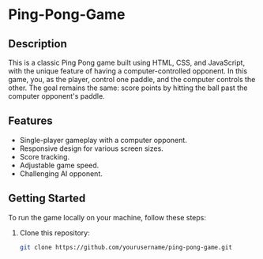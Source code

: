 # Ping-Pong-Game

## Description

This is a classic Ping Pong game built using HTML, CSS, and JavaScript, with the unique feature of having a computer-controlled opponent. In this game, you, as the player, control one paddle, and the computer controls the other. The goal remains the same: score points by hitting the ball past the computer opponent's paddle.

## Features

- Single-player gameplay with a computer opponent.
- Responsive design for various screen sizes.
- Score tracking.
- Adjustable game speed.
- Challenging AI opponent.

## Getting Started

To run the game locally on your machine, follow these steps:

1. Clone this repository:

   ```bash
   git clone https://github.com/yourusername/ping-pong-game.git

